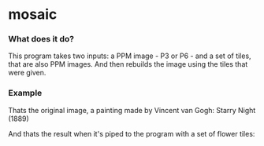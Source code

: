 # mosaic
### What does it do?
This program takes two inputs: a PPM image - P3 or P6 - and a set of tiles, that are also PPM images.
And then rebuilds the image using the tiles that were given.

### Example
Thats the original image, a painting made by Vincent van Gogh: Starry Night (1889)

<original image>

And thats the result when it's piped to the program with a set of flower tiles:

<resulting image>
